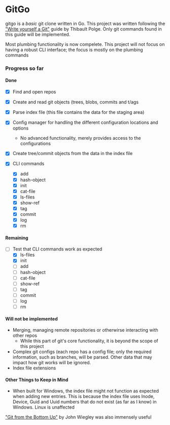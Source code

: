 # GitGo

gitgo is a *basic* git clone written in Go.
This project was written following the ["Write yourself a Git"](https://wyag.thb.lt) guide by Thibault Polge. Only git commands found in this guide will be implemented.

Most plumbing functionality is now compelete. This project will not focus on having a robust CLI interface; the focus is mostly on the plumbing commands
### Progress so far
#### Done
- [x] Find and open repos
- [x] Create and read git objects (trees, blobs, commits and t/ags
    
- [x] Parse index file (this file contains the data for the staging area)
- [x] Config manager for handling the different configuration locations and options
    - No advanced functionality, merely provides access to the configurations
- [x] Create tree/commit objects from the data in the index file
- [x] CLI commands
    - [x] add
    - [x] hash-object
    - [x] init
    - [x] cat-file
    - [x] ls-files
    - [x] show-ref
    - [x] tag
    - [x] commit
    - [x] log
    - [x] rm

#### Remaining
- [ ] Test that CLI commands work as expected
    - [x] ls-files
    - [x] init
    - [ ] add
    - [ ] hash-object
    - [ ] cat-file
    - [ ] show-ref
    - [ ] tag
    - [ ] commit
    - [ ] log
    - [ ] rm
#### Will not be implemented
- Merging, managing remote repositories or otherwirse interacting with other repos
    - While this part of git's core functionality, it is beyond the scope of this project
- Complex git configs (each repo has a config file; only the required information, such as branches, will be parsed. Other data that may impact how git works will be ignored.
- Index file extensions

#### Other Things to Keep in Mind
- When built for Windows, the index file might not function as expected when adding new entries. This is because the index file uses Inode, Device, Guid and Uuid numbers that do not exist (as far as I know) in Windows. Linux is unaffected


 ["Git from the Bottom Up"](https://jwiegley.github.io/git-from-the-bottom-up/) by John Wiegley was also immensely useful

